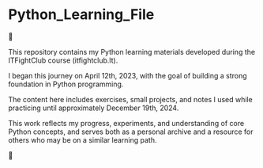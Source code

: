# Python_Learning_File
🐍

This repository contains my Python learning materials developed during the ITFightClub course (itfightclub.lt). 

I began this journey on April 12th, 2023, with the goal of building a strong foundation in Python programming. 

The content here includes exercises, small projects, and notes I used while practicing until approximately December 19th, 2024.

This work reflects my progress, experiments, and understanding of core Python concepts, and serves both as a personal archive and a resource for others who may be on a similar learning path.

🐍
